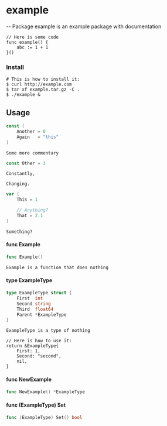 # example
--
Package example is an example package with documentation

	// Here is some code
	func example() {
		abc := 1 + 1
	}()

### Install

	# This is how to install it:
	$ curl http://example.com
	$ tar xf example.tar.gz -C .
	$ ./example &

## Usage

```go
const (
	Another = 0
	Again   = "this"
)
```
    Some more commentary

```go
const Other = 3
```
    Constantly,

    Changing.

```go
var (
	This = 1

	// Anything?
	That = 2.1
)
```
    Something?

#### func  Example

```go
func Example()
```
    Example is a function that does nothing

#### type ExampleType

```go
type ExampleType struct {
	First  int
	Second string
	Third  float64
	Parent *ExampleType
}
```

    ExampleType is a type of nothing

	// Here is how to use it:
	return &ExampleType{
		First: 1,
		Second: "second",
		nil,
	}

#### func  NewExample

```go
func NewExample() *ExampleType
```

#### func (ExampleType) Set

```go
func (ExampleType) Set() bool
```


